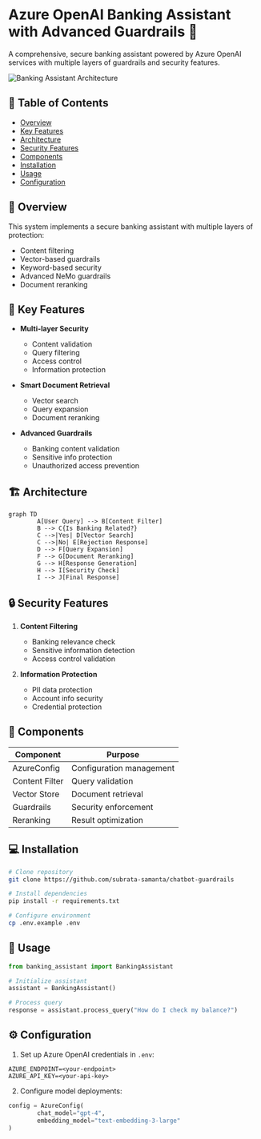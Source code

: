# Azure OpenAI Banking Assistant with Advanced Guardrails 🏦

A comprehensive, secure banking assistant powered by Azure OpenAI services with multiple layers of guardrails and security features.

![Banking Assistant Architecture](https://mermaid.ink/img/pako:eNqNk81OwzAQhF9l5XOJ1GsfgQsHBEIqEhKIA-KQ2pvWUmIH22mhqt-ddZK0DQUEvsSy_c3s7HrXA0-UQAbZJpQGX9YE69h6FVW0iWUuGsNeWWsiw69ksU6llnxHZep84ZwxlSmVMQtZG7avUviUlprSV55aheVFU_GshPFzF_1Axo6DW4LSGleHpeG5YmF4IxPkUvM6TCtYGh0GXkY-xkHFqpBCUQVjFMZqhVbFOQ8K6DD8M7Sb5SU_RviORvQ5nXsLpR7wl1WJvlJJYbkMiFYLixr9ocfH8y0mp3X2NTKft0NA3e3iCVjv9VsMkzNjLDrw7B5OgRSBUJSPwNmKi9rmHjNVfF3xL5Zh-9v5HxesweuI4HV_kKBbfQhZEzgoQ_sdgM2BBaVhksi6gCxSHLKO9CU6HtFNyOq4hKyN2RrWiAVkD_0YUuL1BgjKW8jGFCB7hmxaC1xVPN2E2eCYGtiuFX_AAfm-0T8TQDY7Uk7V-n4NsXzOhr7EJtgm4G8ZlsKr)

## 📝 Table of Contents

- [Overview](#overview)
- [Key Features](#key-features)
- [Architecture](#architecture)
- [Security Features](#security-features)
- [Components](#components)
- [Installation](#installation)
- [Usage](#usage)
- [Configuration](#configuration)

## 🎯 Overview

This system implements a secure banking assistant with multiple layers of protection:

- Content filtering
- Vector-based guardrails
- Keyword-based security
- Advanced NeMo guardrails
- Document reranking

## 🔑 Key Features

- **Multi-layer Security** 
    - Content validation
    - Query filtering
    - Access control
    - Information protection

- **Smart Document Retrieval**
    - Vector search
    - Query expansion
    - Document reranking

- **Advanced Guardrails**
    - Banking content validation
    - Sensitive info protection
    - Unauthorized access prevention

## 🏗️ Architecture

```mermaid
graph TD
        A[User Query] --> B[Content Filter]
        B --> C{Is Banking Related?}
        C -->|Yes| D[Vector Search]
        C -->|No| E[Rejection Response]
        D --> F[Query Expansion]
        F --> G[Document Reranking]
        G --> H[Response Generation]
        H --> I[Security Check]
        I --> J[Final Response]
```

## 🔒 Security Features

1. **Content Filtering**
     - Banking relevance check
     - Sensitive information detection
     - Access control validation

2. **Information Protection**
     - PII data protection
     - Account info security
     - Credential protection

## 🧩 Components

| Component | Purpose |
|-----------|---------|
| AzureConfig | Configuration management |
| Content Filter | Query validation |
| Vector Store | Document retrieval |
| Guardrails | Security enforcement |
| Reranking | Result optimization |

## 💻 Installation

```bash
# Clone repository
git clone https://github.com/subrata-samanta/chatbot-guardrails

# Install dependencies
pip install -r requirements.txt

# Configure environment
cp .env.example .env
```

## 🚀 Usage

```python
from banking_assistant import BankingAssistant

# Initialize assistant
assistant = BankingAssistant()

# Process query
response = assistant.process_query("How do I check my balance?")
```

## ⚙️ Configuration

1. Set up Azure OpenAI credentials in `.env`:
```
AZURE_ENDPOINT=<your-endpoint>
AZURE_API_KEY=<your-api-key>
```

2. Configure model deployments:
```python
config = AzureConfig(
        chat_model="gpt-4",
        embedding_model="text-embedding-3-large"
)
```

